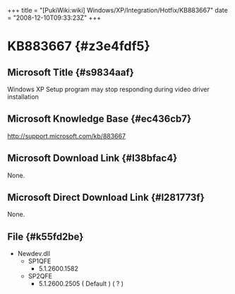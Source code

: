 +++
title = "[PukiWiki:wiki] Windows/XP/Integration/Hotfix/KB883667"
date = "2008-12-10T09:33:23Z"
+++

# KB883667  {#z3e4fdf5}


## Microsoft Title  {#s9834aaf}
Windows XP Setup program may stop responding during video driver installation

## Microsoft Knowledge Base  {#ec436cb7}
http://support.microsoft.com/kb/883667

## Microsoft Download Link  {#l38bfac4}
None.

## Microsoft Direct Download Link  {#l281773f}
None.

## File  {#k55fd2be}
- Newdev.dll
    -  SP1QFE
        -  5.1.2600.1582
    -  SP2QFE
        -  5.1.2600.2505 ( Default ) ( ? )
